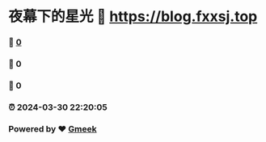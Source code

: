 # 夜幕下的星光 :link: https://blog.fxxsj.top 
### :page_facing_up: [0](https://blog.fxxsj.top/tag.html) 
### :speech_balloon: 0 
### :hibiscus: 0 
### :alarm_clock: 2024-03-30 22:20:05 
### Powered by :heart: [Gmeek](https://github.com/Meekdai/Gmeek)
